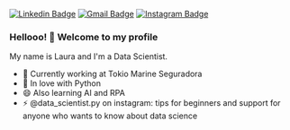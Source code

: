 [![Linkedin Badge](https://img.shields.io/badge/-LinkedIn-blue?style=flat-square&logo=Linkedin&logoColor=white&link=https://www.linkedin.com/in/laura-martins-dev/)](https://www.linkedin.com/in/rebeccamanzi/)
[![Gmail Badge](https://img.shields.io/badge/-Gmail-c14438?style=flat-square&logo=Gmail&logoColor=white&link=mailto:laura.freitas.14.lb@gmail.com)](mailto:laura.freitas.14.lb@gmail.com)
[![Instagram Badge](https://img.shields.io/badge/-Instagram-C13584?style=flat-square&labelColor=C13584&logo=instagram&logoColor=white&link=https://www.instagram.com/data_scientist.py/)](https://www.https://www.instagram.com/data_scientist.py/)

### Hellooo! 👋 Welcome to my profile

My name is Laura and I'm a Data Scientist.
 - 🌱 Currently working at Tokio Marine Seguradora
 - 💙 In love with Python
 - 😄 Also learning AI and RPA 
 - ⚡ @data_scientist.py on instagram: tips for beginners and support for anyone who wants to know about data science
